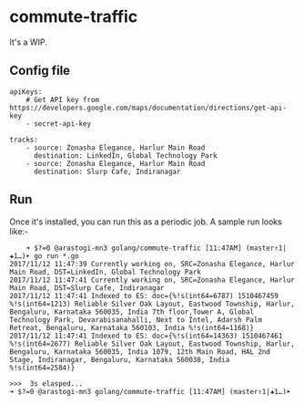 # commute-traffic

It's a WIP.

## Config file

	apiKeys:
		# Get API key from https://developers.google.com/maps/documentation/directions/get-api-key
		- secret-api-key

	tracks:
		- source: Zonasha Elegance, Harlur Main Road
		  destination: LinkedIn, Global Technology Park
		- source: Zonasha Elegance, Harlur Main Road
		  destination: Slurp Cafe, Indiranagar

## Run

Once it's installed, you can run this as a periodic job. A sample run looks like:-

		➜ $?=0 @arastogi-mn3 golang/commute-traffic [11:47AM] (master↑1|✚1…)➤ go run *.go
	2017/11/12 11:47:39 Currently working on, SRC=Zonasha Elegance, Harlur Main Road, DST=LinkedIn, Global Technology Park
	2017/11/12 11:47:41 Currently working on, SRC=Zonasha Elegance, Harlur Main Road, DST=Slurp Cafe, Indiranagar
	2017/11/12 11:47:41 Indexed to ES: doc={%!s(int64=6787) 1510467459 %!s(int64=1213) Reliable Silver Oak Layout, Eastwood Township, Harlur, Bengaluru, Karnataka 560035, India 7th floor,Tower A, Global Technology Park, Devarabisanahalli, Next to Intel, Adarsh Palm Retreat, Bengaluru, Karnataka 560103, India %!s(int64=1168)}
	2017/11/12 11:47:41 Indexed to ES: doc={%!s(int64=14363) 1510467461 %!s(int64=2677) Reliable Silver Oak Layout, Eastwood Township, Harlur, Bengaluru, Karnataka 560035, India 1079, 12th Main Road, HAL 2nd Stage, Indiranagar, Bengaluru, Karnataka 560038, India %!s(int64=2584)}

	>>>  3s elasped...
	➜ $?=0 @arastogi-mn3 golang/commute-traffic [11:47AM] (master↑1|✚1…)➤

